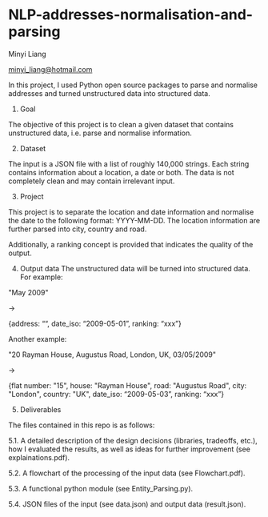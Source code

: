 # NLP-addresses-normalisation-and-parsing
Minyi Liang

minyi_liang@hotmail.com


In this project, I used Python open source packages to parse and normalise addresses and turned unstructured data into structured data.


1. Goal

The objective of this project is to clean a given dataset that contains unstructured data, i.e.
parse and normalise information.

2. Dataset

The input is a JSON file with a list of roughly 140,000 strings. Each string contains information
about a location, a date or both. The data is not completely clean and may contain irrelevant
input.

3. Project

This project is to separate the location and date information and normalise the date to the following
format: YYYY-MM-DD. The location information are further parsed into city, country and road.

Additionally, a ranking concept is provided that indicates the quality of the
output. 

4. Output data
The unstructured data will be turned into structured data. 
For example:

"May 2009" 

→ 

{address: ““, date_iso: “2009-05-01”, ranking: “xxx”}

Another example:

"20 Rayman House, Augustus Road, London, UK, 03/05/2009" 

→ 

{flat number: "15", house: "Rayman House", road: "Augustus Road", city: "London", country: "UK", date_iso: “2009-05-03”, ranking: “xxx”}



5. Deliverables

The files contained in this repo is as follows:

5.1. A detailed description of the design decisions (libraries, tradeoffs, etc.), how I evaluated
the results, as well as ideas for further improvement (see explainations.pdf).

5.2. A flowchart of the processing of the input data (see Flowchart.pdf).

5.3. A functional python module (see Entity_Parsing.py).

5.4. JSON files of the input (see data.json) and output data (result.json).
